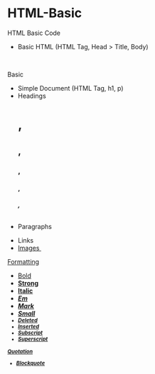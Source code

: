 # HTML-Basic
HTML Basic Code

- Basic HTML (HTML Tag, Head > Title, Body)
<br>

Basic
- Simple Document (HTML Tag, h1, p)
- Headings <h1>, <h2>, <h3>, <h4>, <h5>, <h6>
- Paragraphs <p>
- Links <a href="">
- Images <img>


Formatting
- Bold <b>
- Strong <strong>
- Italic <i>
- Em <em>
- Mark <mark>
- Small <small>
- Deleted <del>
- Inserted <ins>
- Subscript <sub>
- Superscript <sup>

Quotation
- Blockquote <blockquote>